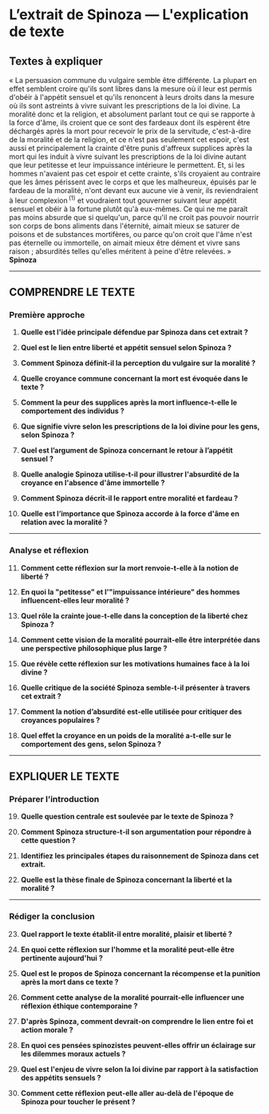 # L’extrait de Spinoza — L'explication de texte

## Textes à expliquer

« La persuasion commune du vulgaire semble être différente. La plupart en effet semblent croire qu'ils sont libres dans la mesure où il leur est permis d'obéir à l'appétit sensuel et qu'ils renoncent à leurs droits dans la mesure où ils sont astreints à vivre suivant les prescriptions de la loi divine. La moralité donc et la religion, et absolument parlant tout ce qui se rapporte à la force d'âme, ils croient que ce sont des fardeaux dont ils espèrent être déchargés après la mort pour recevoir le prix de la servitude, c'est-à-dire de la moralité et de la religion, et ce n'est pas seulement cet espoir, c'est aussi et principalement la crainte d'être punis d'affreux supplices après la mort qui les induit à vivre suivant les prescriptions de la loi divine autant que leur petitesse et leur impuissance intérieure le permettent. Et, si les hommes n'avaient pas cet espoir et cette crainte, s'ils croyaient au contraire que les âmes périssent avec le corps et que les malheureux, épuisés par le fardeau de la moralité, n'ont devant eux aucune vie à venir, ils reviendraient à leur complexion <sup>(1)</sup> et voudraient tout gouverner suivant leur appétit sensuel et obéir à la fortune plutôt qu'à eux-mêmes. Ce qui ne me paraît pas moins absurde que si quelqu'un, parce qu'il ne croit pas pouvoir nourrir son corps de bons aliments dans l'éternité, aimait mieux se saturer de poisons et de substances mortifères, ou parce qu'on croit que l'âme n'est pas éternelle ou immortelle, on aimait mieux être dément et vivre sans raison ; absurdités telles qu'elles méritent à peine d'être relevées. »  
**Spinoza**

---

## COMPRENDRE LE TEXTE

### Première approche

1. **Quelle est l'idée principale défendue par Spinoza dans cet extrait ?**

2. **Quel est le lien entre liberté et appétit sensuel selon Spinoza ?**

3. **Comment Spinoza définit-il la perception du vulgaire sur la moralité ?**

4. **Quelle croyance commune concernant la mort est évoquée dans le texte ?**

5. **Comment la peur des supplices après la mort influence-t-elle le comportement des individus ?**

6. **Que signifie vivre selon les prescriptions de la loi divine pour les gens, selon Spinoza ?**

7. **Quel est l’argument de Spinoza concernant le retour à l’appétit sensuel ?**

8. **Quelle analogie Spinoza utilise-t-il pour illustrer l'absurdité de la croyance en l'absence d'âme immortelle ?**

9. **Comment Spinoza décrit-il le rapport entre moralité et fardeau ?**

10. **Quelle est l’importance que Spinoza accorde à la force d'âme en relation avec la moralité ?**

---

### Analyse et réflexion

11. **Comment cette réflexion sur la mort renvoie-t-elle à la notion de liberté ?**

12. **En quoi la "petitesse" et l'"impuissance intérieure" des hommes influencent-elles leur moralité ?**

13. **Quel rôle la crainte joue-t-elle dans la conception de la liberté chez Spinoza ?**

14. **Comment cette vision de la moralité pourrait-elle être interprétée dans une perspective philosophique plus large ?**

15. **Que révèle cette réflexion sur les motivations humaines face à la loi divine ?**

16. **Quelle critique de la société Spinoza semble-t-il présenter à travers cet extrait ?**

17. **Comment la notion d’absurdité est-elle utilisée pour critiquer des croyances populaires ?**

18. **Quel effet la croyance en un poids de la moralité a-t-elle sur le comportement des gens, selon Spinoza ?**

---

## EXPLIQUER LE TEXTE

### Préparer l’introduction

19. **Quelle question centrale est soulevée par le texte de Spinoza ?**

20. **Comment Spinoza structure-t-il son argumentation pour répondre à cette question ?**

21. **Identifiez les principales étapes du raisonnement de Spinoza dans cet extrait.**

22. **Quelle est la thèse finale de Spinoza concernant la liberté et la moralité ?**

---

### Rédiger la conclusion

23. **Quel rapport le texte établit-il entre moralité, plaisir et liberté ?**

24. **En quoi cette réflexion sur l'homme et la moralité peut-elle être pertinente aujourd'hui ?**

25. **Quel est le propos de Spinoza concernant la récompense et la punition après la mort dans ce texte ?**

26. **Comment cette analyse de la moralité pourrait-elle influencer une réflexion éthique contemporaine ?**

27. **D'après Spinoza, comment devrait-on comprendre le lien entre foi et action morale ?**

28. **En quoi ces pensées spinozistes peuvent-elles offrir un éclairage sur les dilemmes moraux actuels ?**

29. **Quel est l'enjeu de vivre selon la loi divine par rapport à la satisfaction des appétits sensuels ?**

30. **Comment cette réflexion peut-elle aller au-delà de l'époque de Spinoza pour toucher le présent ?**